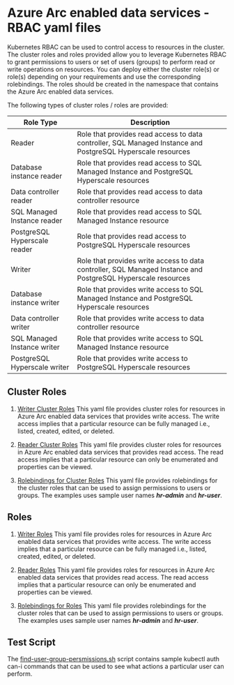 # Azure Arc enabled data services - RBAC yaml files

Kubernetes RBAC can be used to control access to resources in the cluster. The cluster roles and roles provided allow you to leverage Kubernetes RBAC to grant permissions to users or set of users (groups) to perform read or write operations on resources. You can deploy either the cluster role(s) or role(s) depending on your requirements and use the corresponding rolebindings. The roles should be created in the namespace that contains the Azure Arc enabled data services.

The following types of cluster roles / roles are provided:

|Role Type|Description|
|---------|---------|
|Reader|Role that provides read access to data controller, SQL Managed Instance and PostgreSQL Hyperscale resources|
|Database instance reader|Role that provides read access to SQL Managed Instance and PostgreSQL Hyperscale resources|
|Data controller reader|Role that provides read access to data controller resource|
|SQL Managed Instance reader|Role that provides read access to SQL Managed Instance resource|
|PostgreSQL Hyperscale reader|Role that provides read access to PostgreSQL Hyperscale resources|
|Writer|Role that provides write access to data controller, SQL Managed Instance and PostgreSQL Hyperscale resources|
|Database instance writer|Role that provides write access to SQL Managed Instance and PostgreSQL Hyperscale resources|
|Data controller writer|Role that provides write access to data controller resource|
|SQL Managed Instance writer|Role that provides write access to SQL Managed Instance resource|
|PostgreSQL Hyperscale writer|Role that provides write access to PostgreSQL Hyperscale resources|

## Cluster Roles

1. [Writer Cluster Roles](./azure-arc-data-writer-cluster-roles.yaml)
This yaml file provides cluster roles for resources in Azure Arc enabled data services that provides write access. The write access implies that a particular resource can be fully managed i.e., listed, created, edited, or deleted.

1. [Reader Cluster Roles](./azure-arc-data-reader-cluster-roles.yaml)
This yaml file provides cluster roles for resources in Azure Arc enabled data services that provides read access. The read access implies that a particular resource can only be enumerated and properties can be viewed.

1. [Rolebindings for Cluster Roles](./azure-arc-data-cluster-rolebindings.yaml)
This yaml file provides rolebindings for the cluster roles that can be used to assign permissions to users or groups. The examples uses sample user names ***hr-admin*** and ***hr-user***.

## Roles
1. [Writer Roles](./azure-arc-data-writer-roles.yaml)
This yaml file provides roles for resources in Azure Arc enabled data services that provides write access. The write access implies that a particular resource can be fully managed i.e., listed, created, edited, or deleted.

1. [Reader Roles](./azure-arc-data-writer-roles.yaml)
This yaml file provides roles for resources in Azure Arc enabled data services that provides read access. The read access implies that a particular resource can only be enumerated and properties can be viewed.

1. [Rolebindings for Roles](./azure-arc-data-rolebindings.yaml)
This yaml file provides rolebindings for the cluster roles that can be used to assign permissions to users or groups. The examples uses sample user names ***hr-admin*** and ***hr-user***.

## Test Script

The [find-user-group-persmissions.sh](./find-user-group-permissions.sh) script contains sample kubectl auth can-i commands that can be used to see what actions a particular user can perform.